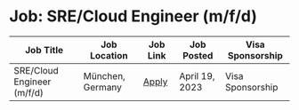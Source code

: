# Job: SRE/Cloud Engineer (m/f/d)

| Job Title | Job Location | Job Link | Job Posted | Visa Sponsorship |
| --- | --- | --- | --- | --- |
| SRE/Cloud Engineer (m/f/d) | München, Germany | [Apply](https://www.simscale.com/jobs/?gh_jid=6677617002) | April 19, 2023 | Visa Sponsorship |
